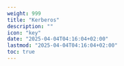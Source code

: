 ```yaml
---
weight: 999
title: "Kerberos"
description: ""
icon: "key"
date: "2025-04-04T04:16:04+02:00"
lastmod: "2025-04-04T04:16:04+02:00"
toc: true
---
```

